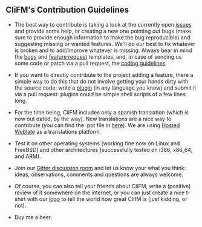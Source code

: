 ## CliFM's Contribution Guidelines

*   The best way to contribute is taking a look at the currently open [issues](https://github.com/leo-arch/clifm/issues) and provide some help, or creating a new one pointing out bugs (make sure to provide enough information to make the bug reproducible) and suggesting missing or wanted features. We'll do our best to fix whatever is broken and to add/improve whatever is missing. Always bear in mind the [bugs](https://github.com/leo-arch/clifm/blob/master/.github/ISSUE_TEMPLATE/bug_report.md) and [feature request](https://github.com/leo-arch/clifm/blob/master/.github/ISSUE_TEMPLATE/feature_request.md) templates, and, in case of sending us some code or patch via a pull request, the [coding guidelines](https://github.com/leo-arch/clifm/blob/master/src/README.md).

*   If you want to directly contribute to the project adding a feature, there a simple way to do this that do not involve getting your hands dirty with the source code: write a [plugin](https://github.com/leo-arch/clifm/wiki/Advanced#plugins) (in any language you know) and submit it via a pull request: plugins could be simple shell scripts of a few lines long.

*   For the time being, CliFM includes only a spanish translation (which is now out dated, by the way). New translations are a nice way to contribute (you can find the .pot file in [here](https://github.com/leo-arch/clifm/tree/master/translations)). We are using [Hosted Weblate](https://hosted.weblate.org/projects/clifm/clifm/) as a translations platform.

*   Test it on other operating systems (working fine now on Linux and FreeBSD) and other architectures (successfully tested on i386, x86_64, and ARM).
*   Join our [Gitter discussion room](https://gitter.im/leo-arch/clifm) and let us know your what you think: ideas, observations, comments and questions are always welcome.

*   Of course, you can also tell your friends about CliFM, write a (positive) review of it somewhere on the internet, or you can just create a nice t-shirt with our [logo](https://github.com/leo-arch/clifm/tree/master/images/logo) to tell the world how great ClifM is (just kidding, or not).

*   Buy me a beer.

